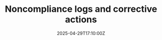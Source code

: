 ---
title: Noncompliance logs and corrective actions
linkTitle: Noncompliance logs and corrective actions
date: '2025-04-29T17:10:00Z'
weight: 1
description: No content
draft: false
ref: noncompliance-logs-and-corrective-actions
---